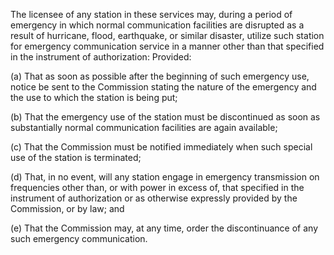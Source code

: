 The licensee of any station in these services may, during a period of emergency in which normal communication facilities are disrupted as a result of hurricane, flood, earthquake, or similar disaster, utilize such station for emergency communication service in a manner other than that specified in the instrument of authorization: Provided:

(a) That as soon as possible after the beginning of such emergency use, notice be sent to the Commission stating the nature of the emergency and the use to which the station is being put;

(b) That the emergency use of the station must be discontinued as soon as substantially normal communication facilities are again available;

(c) That the Commission must be notified immediately when such special use of the station is terminated;

(d) That, in no event, will any station engage in emergency transmission on frequencies other than, or with power in excess of, that specified in the instrument of authorization or as otherwise expressly provided by the Commission, or by law; and
                                    

(e) That the Commission may, at any time, order the discontinuance of any such emergency communication.

